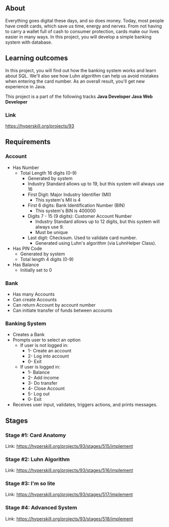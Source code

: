 ## About
Everything goes digital these days, and so does money. Today, most people have credit cards, which save us time, energy and nerves. From not having to carry a wallet full of cash to consumer protection, cards make our lives easier in many ways. In this project, you will develop a simple banking system with database.

## Learning outcomes
In this project, you will find out how the banking system works and learn about SQL. We'll also see how Luhn algorithm can help us avoid mistakes when entering the card number. As an overall result, you'll get new experience in Java.
   
This project is a part of the following tracks
**Java Developer Java Web Developer**

### Link
https://hyperskill.org/projects/93

## Requirements

### Account
* Has Number
    * Total Length 16 digits (0-9)
        * Generated by system
        * Industry Standard allows up to 19, but this system will always use 16
        * First Digit: Major Industry Identifier (MII)
            * This system's MII is 4
        * First 6 digits: Bank Identification Number (BIN)
            * This system's BIN is 400000
        * Digits 7 - 15 (9 digits): Customer Account Number
            * Industry Standard allows up to 12 digits, but this system will always use 9.
            * Must be unique
        * Last digit: Checksum. Used to validate card number.
            * Generated using Luhn's algorithm (via LuhnHelper Class).
* Has PIN Code
    * Generated by system
    * Total length 4 digits (0-9)
* Has Balance
    * Initially set to 0

### Bank
* Has many Accounts
* Can create Accounts
* Can return Account by account number
* Can initiate transfer of funds between accounts
    
### Banking System
* Creates a Bank
* Prompts user to select an option
    * If user is not logged in:
        * 1- Create an account
        * 2- Log into account
        * 0- Exit
    * If user is logged in:
        * 1- Balance
        * 2- Add income
        * 3- Do transfer
        * 4- Close Account
        * 5- Log out
        * 0- Exit
* Receives user input, validates, triggers actions, and prints messages.

## Stages

### Stage #1: Card Anatomy
Link: https://hyperskill.org/projects/93/stages/515/implement

### Stage #2: Luhn Algorithm
Link: https://hyperskill.org/projects/93/stages/516/implement

### Stage #3: I'm so lite
Link: https://hyperskill.org/projects/93/stages/517/implement

### Stage #4: Advanced System
Link: https://hyperskill.org/projects/93/stages/518/implement